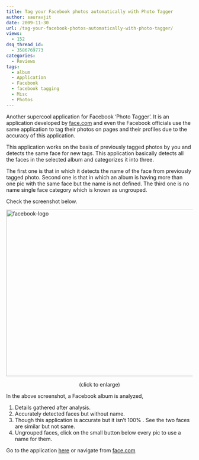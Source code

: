```yaml
---
title: Tag your Facebook photos automatically with Photo Tagger
author: sauravjit
date: 2009-11-30
url: /tag-your-facebook-photos-automatically-with-photo-tagger/
views:
  - 152
dsq_thread_id:
  - 3586769773
categories:
  - Reviews
tags:
  - album
  - Application
  - Facebook
  - facebook tagging
  - Misc
  - Photos
---
```

Another supercool application for Facebook &#8216;Photo Tagger&#8217;. It is an application developed by <a href="http://www.face.com" onclick="_gaq.push(['_trackEvent', 'outbound-article', 'http://www.face.com', 'face.com']);" >face.com</a> and even the Facebook officials use the same application to tag their photos on pages and their profiles due to the accuracy of this application.

This application works on the basis of previously tagged photos by you and detects the same face for new tags. This application basically detects all the faces in the selected album and categorizes it into three.

The first one is that in which it detects the name of the face from previously tagged photo. Second one is that in which an album is having more than one pic with the same face but the name is not defined. The third one is no name single face category which is known as ungrouped.

Check the screenshot below.

<a href="http://cdn.devilsworkshop.org/files/2009/11/facebook-logo1.jpg" target="_blank"><img class="aligncenter size-large  wp-image-54438" src="http://cdn.devilsworkshop.org/files/2009/11/facebook-logo1-600x450.jpg" alt="facebook-logo" width="600" height="450" /></a>

<p style="text-align: center">
  (click to enlarge)
</p>

<p style="text-align: left">
  In the above screenshot, a Facebook album is analyzed,
</p>

  1. Details gathered after analysis.
  2. Accurately detected faces but without name.
  3. Though this application is accurate but it isn&#8217;t 100% . See the two faces are similar but not same.
  4. Ungrouped faces, click on the small button below every pic to use a name for them.

Go to the application <a href="http://apps.facebook.com/photo_tagger/?_fb_q=1" onclick="_gaq.push(['_trackEvent', 'outbound-article', 'http://apps.facebook.com/photo_tagger/?_fb_q=1', 'here']);" target="_self">here</a> or navigate from <a href="http://www.face.com" onclick="_gaq.push(['_trackEvent', 'outbound-article', 'http://www.face.com', 'face.com']);" >face.com</a>
